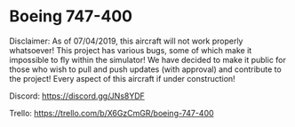 # Boeing 747-400

Disclaimer: As of 07/04/2019, this aircraft will not work properly whatsoever! This project has various bugs, some of which make it impossible to fly within the simulator! We have decided to make it public for those who wish to pull and push updates (with approval) and contribute to the project! Every aspect of this aircraft if under construction! 

Discord: https://discord.gg/JNs8YDF 

Trello: https://trello.com/b/X6GzCmGR/boeing-747-400
